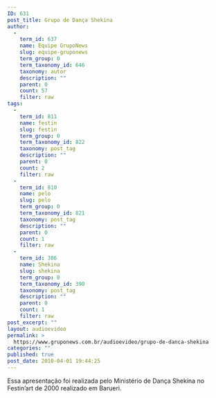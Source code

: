 ```yaml
---
ID: 631
post_title: Grupo de Dança Shekina
author:
  - 
    term_id: 637
    name: Equipe GrupoNews
    slug: equipe-gruponews
    term_group: 0
    term_taxonomy_id: 646
    taxonomy: autor
    description: ""
    parent: 0
    count: 57
    filter: raw
tags:
  - 
    term_id: 811
    name: festin
    slug: festin
    term_group: 0
    term_taxonomy_id: 822
    taxonomy: post_tag
    description: ""
    parent: 0
    count: 2
    filter: raw
  - 
    term_id: 810
    name: pelo
    slug: pelo
    term_group: 0
    term_taxonomy_id: 821
    taxonomy: post_tag
    description: ""
    parent: 0
    count: 1
    filter: raw
  - 
    term_id: 386
    name: Shekina
    slug: shekina
    term_group: 0
    term_taxonomy_id: 390
    taxonomy: post_tag
    description: ""
    parent: 0
    count: 1
    filter: raw
post_excerpt: ""
layout: audioevideo
permalink: >
  https://www.gruponews.com.br/audioevideo/grupo-de-danca-shekina
categories: ""
published: true
post_date: 2010-04-01 19:44:25
---
```

Essa apresentação foi realizada pelo Ministério de Dança Shekina no Festin’art de 2000 realizado em Barueri.